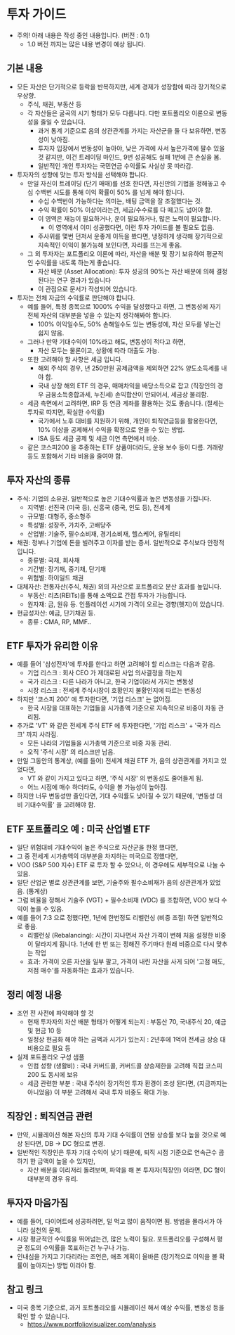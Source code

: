 # 투자 가이드
- 주의! 아래 내용은 작성 중인 내용입니다. (버전 : 0.1)
    - 1.0 버전 까지는 많은 내용 변경이 예상 됩니다.

## 기본 내용
- 모든 자산은 단기적으로 등락을 반복하지만, 세계 경제가 성장함에 따라 장기적으로 우상향.
    - 주식, 채권, 부동산 등
    - 각 자산들은 굴곡의 시기 형태가 모두 다릅니다. 다만 포트폴리오 이론으로 변동성을 줄일 수 있습니다.
        - 과거 통계 기준으로 음의 상관관계를 가지는 자산군을 둘 다 보유하면, 변동성이 낮아짐.
        - 투자자 입장에서 변동성이 높아야, 낮은 가격에 사서 높은가격에 팔수 있을 것 같지만, 이건 트레이딩 마인드, 9번 성공해도 실패 1번에 큰 손실을 봄.
        - 일반적인 개인 투자자는 국민연금 수익률도 사실상 못 따라감.
- 투자자의 성향에 맞는 투자 방식을 선택해야 합니다.
    - 만일 자신이 트레이딩 (단기 매매)를 선호 한다면, 자신만의 기법을 정해놓고 수십 수백번 시도를 통해 이익 확률이 50% 를 넘게 해야 합니다.
        - 수십 수백번이 가능하다는 의미는, 배팅 금액을 잘 조절했다는 것.
        - 수익 확률이 50% 이상이라는건, 세금/수수료를 다 떼고도 넘어야 함.
        - 이 영역은 재능이 필요하거나, 운이 필요하거나, 많은 노력이 필요합니다.
            - 이 영역에서 이미 성공했다면, 이런 투자 가이드를 볼 필요도 없음.
        - 주사위를 몇번 던저서 운좋게 이득을 봤다면, 냉정하게 생각해 장기적으로 지속적인 이익이 불가능해 보인다면, 자리를 뜨는게 좋음.
    - 그 외 투자자는 포트폴리오 이론에 따라, 자산을 배분 및 장기 보유하여 평균적인 수익률을 내도록 하는게 좋습니다.
        - 자산 배분 (Asset Allocation): 투자 성공의 90%는 자산 배분에 의해 결정된다는 연구 결과가 있습니다
        - 이 관점으로 문서가 작성되어 있습니다.
- 투자는 전체 자금의 수익률로 판단해야 합니다.
    - 예를 들어, 특정 종목으로 1000% 수익을 달성했다고 하면, 그 변동성에 자기 전체 자산의 대부분을 넣을 수 있는지 생각해봐야 합니다.
        - 100% 이익일수도, 50% 손해일수도 있는 변동성에, 자산 모두를 넣는건 쉽지 않음.
    - 그러나 만약 기대수익이 10%라고 해도, 변동성이 적다고 하면,
        - 자산 모두는 물론이고, 상황에 따라 대출도 가능.
    - 또한 고려해야 할 사항은 세금 입니다.
        - 해외 주식의 경우, 년 250만원 공제금액을 제외하면 22% 양도소득세를 내야 함.
        - 국내 상장 해외 ETF 의 경우, 매매차익을 배당소득으로 잡고 (직장인의 경우 금융소득종합과세, 누진세) 손익합산이 안되어서, 세금상 불리함.
    - 세금 측면에서 고려하면, IRP 등 연금 계좌를 활용하는 것도 좋습니다. (절세는 투자로 따지면, 확실한 수익률)
        - 국가에서 노후 대비를 지원하기 위해, 개인이 퇴직연금등을 활용한다면, 10% 이상을 공제해서 수익을 확정으로 얻을 수 있는 방법.
        - ISA 등도 세금 공제 및 세금 이연 측면에서 비슷.
    - 같은 코스피200 을 추종하는 ETF 상품이더라도, 운용 보수 등이 다름. 거래량 등도 포함해서 기타 비용을 줄여야 함.

## 투자 자산의 종류
- 주식: 기업의 소유권. 일반적으로 높은 기대수익률과 높은 변동성을 가집니다.
    - 지역별: 선진국 (미국 등), 신흥국 (중국, 인도 등), 전세계
    - 규모별: 대형주, 중소형주
    - 특성별: 성장주, 가치주, 고배당주
    - 산업별: 기술주, 필수소비재, 경기소비재, 헬스케어, 유틸리티
- 채권: 정부나 기업에 돈을 빌려주고 이자를 받는 증서. 일반적으로 주식보다 안정적입니다.
    - 종류별: 국채, 회사채
    - 기간별: 장기채, 중기채, 단기채
    - 위험별: 하이일드 채권
- 대체자산: 전통자산(주식, 채권) 외의 자산으로 포트폴리오 분산 효과를 높입니다.
    - 부동산: 리츠(REITs)를 통해 소액으로 간접 투자가 가능합니다.
    - 원자재: 금, 원유 등. 인플레이션 시기에 가격이 오르는 경향(헷지)이 있습니다.
- 현금성자산: 예금, 단기채권 등.
    - 종류 : CMA, RP, MMF..

## ETF 투자가 유리한 이유
- 예를 들어 '삼성전자'에 투자를 한다고 하면 고려해야 할 리스크는 다음과 같음.
    - 기업 리스크 : 회사 CEO 가 제대로된 사업 의사결정을 하는지
    - 국가 리스크 : 다른 나라가 아니고, 한국 기업이라서 가지는 변동성
    - 시장 리스크 : 전세계 주식시장이 호황인지 불황인지에 따르는 변동성
- 하지만 '코스피 200' 에 투자한다면, '기업 리스크' 는 없어짐.
    - 한국 시장을 대표하는 기업들을 시가총액 기준으로 지속적으로 비중이 자동 관리됨.
- 추가로 'VT' 와 같은 전세계 주식 ETF 에 투자한다면, '기업 리스크' + '국가 리스크' 까지 사라짐.
    - 모든 나라의 기업들을 시가총액 기준으로 비중 자동 관리.
    - 오직 '주식 시장' 의 리스크만 남음.
- 만일 그동안의 통계상, (예를 들어) 전세계 채권 ETF 가, 음의 상관관계를 가지고 있었다면,
    - VT 와 같이 가지고 있다고 하면, '주식 시장' 의 변동성도 줄어들게 됨.
    - 어느 시점에 매수 하더라도, 수익을 볼 가능성이 높아짐.
- 하지만 너무 변동성만 줄인다면, 기대 수익률도 낮아질 수 있기 때문에, '변동성 대비 기대수익률' 을 고려해야 함.

## ETF 포트폴리오 예 : 미국 산업별 ETF
- 일단 위험대비 기대수익이 높은 주식으로 자산군을 한정 했다면,
- 그 중 전세계 시가총액의 대부분을 차지하는 미국으로 정했다면,
- VOO (S&P 500 지수) ETF 로 투자 할 수 있으나, 이 경우에도 세부적으로 나눌 수 있음.
- 일단 산업군 별로 상관관계를 보면, 기술주와 필수소비재가 음의 상관관계가 있었음. (통계상)
- 그럼 비율을 정해서 기술주 (VGT) + 필수소비재 (VDC) 를 조합하면, VOO 보다 수익이 높을 수 있음.
- 예를 들어 7:3 으로 정했다면, 1년에 한번정도 리벨런싱 (비중 조절) 하면 일반적으로 좋음.
    - 리밸런싱 (Rebalancing): 시간이 지나면서 자산 가격이 변해 처음 설정한 비중이 달라지게 됩니다. 1년에 한 번 또는 정해진 주기마다 원래 비중으로 다시 맞추는 작업
    - 효과: 가격이 오른 자산을 일부 팔고, 가격이 내린 자산을 사게 되어 '고점 매도, 저점 매수'를 자동화하는 효과가 있습니다.

## 정리 예정 내용
- 조언 전 사전에 파악해야 할 것
    - 현재 투자자의 자산 배분 형태가 어떻게 되는지 : 부동산 70, 국내주식 20, 예금 및 현금 10 등
    - 일정상 현금화 해야 하는 금액과 시기가 있는지 : 2년후에 1억이 전세금 상승 대비용으로 필요 등
- 실제 포트폴리오 구성 샘플
    - 인컴 성향 (생활비) : 국내 커버드콜, 커버드콜 상승제한을 고려해 직접 코스피200 도 동시에 보유
    - 세금 관련한 부분 : 국내 주식이 장기적인 투자 환경이 조성 된다면, (지금까지는 아니었음) 이 부분 고려해서 국내 투자 비중도 확대 가능.

## 직장인 : 퇴직연금 관련
- 만약, 시뮬레이션 해본 자신의 투자 기대 수익률이 연봉 상승률 보다 높을 것으로 예상 된다면, DB -> DC 형으로 변경.
- 일반적인 직장인은 투자 기대 수익이 낮기 때문에, 퇴직 시점 기준으로 연속근수 곱하기 한 금액이 높을 수 있지만,
    - 자산 배분을 이리저리 돌려보며, 파악을 해 본 투자자(직장인) 이라면, DC 형이 대부분의 경우 유리.

## 투자자 마음가짐
- 예를 들어, 다이어트에 성공하려면, 덜 먹고 많이 움직이면 됨. 방법을 몰라서가 아니라 실천의 문제.
- 시장 평균적인 수익률을 뛰어넘는건, 많은 노력이 필요. 포트폴리오를 구성해서 평균 정도의 수익률을 목표하는건 누구나 가능.
- 인내심을 가지고 기다리라는 조언은, 애초 계획이 올바른 (장기적으로 이익을 볼 확률이 높아지는) 방법 이라야 함.

## 참고 링크
- 미국 종목 기준으로, 과거 포트폴리오를 시뮬레이션 해서 예상 수익률, 변동성 등을 확인 할 수 있습니다.
    - https://www.portfoliovisualizer.com/analysis
